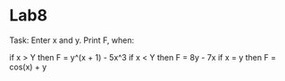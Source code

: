 # Lab8

Task:   Enter   x   and   y.   Print   F,   when:

if   x > Y   then   F = y^(x + 1) - 5x^3
if   x < Y   then   F = 8y - 7x
if   x = y   then   F = cos(x) + y
